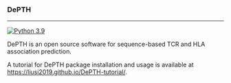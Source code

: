 ### DePTH

---

[![Python 3.9](https://img.shields.io/badge/python-3.9-blue.svg)](https://www.python.org/downloads/release/python-390/)

DePTH is an open source software for sequence-based TCR and HLA association prediction.

A tutorial for DePTH package installation and usage is available at https://liusi2019.github.io/DePTH-tutorial/.
